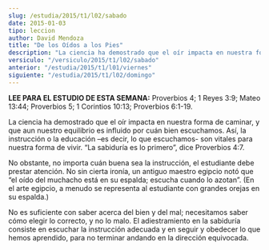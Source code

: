 ```yaml
---
slug: /estudia/2015/t1/l02/sabado
date: 2015-01-03
tipo: leccion
author: David Mendoza
title: "De los Oídos a los Pies"
description: "La ciencia ha demostrado que el oír impacta en nuestra forma de caminar, y que  aun nuestro equilibrio es influido por cuán bien escuchamos. Así, la  instrucción o la educación –es decir, lo que escuchamos- son vitales para  nuestra forma de vivir. “La sabiduría es lo primero”..."
versiculo: "/versiculo/2015/t1/l02/sabado"
anterior: "/estudia/2015/t1/l01/viernes"
siguiente: "/estudia/2015/t1/l02/domingo"
---
```


**LEE PARA EL ESTUDIO DE ESTA SEMANA:** Proverbios 4; 1 Reyes 3:9; Mateo 13:44; Proverbios 5; 1 Corintios 10:13; Proverbios 6:1-19.

La ciencia ha demostrado que el oír impacta en nuestra forma de caminar, y que aun nuestro equilibrio es influido por cuán bien escuchamos. Así, la instrucción o la educación –es decir, lo que escuchamos- son vitales para nuestra forma de vivir. “La sabiduría es lo primero”, dice Proverbios 4:7.

No obstante, no importa cuán buena sea la instrucción, el estudiante debe prestar atención. No sin cierta ironía, un antiguo maestro egipcio notó que “el oído del muchacho está en su espalda; escucha cuando lo azotan”. (En el arte egipcio, a menudo se representa al estudiante con grandes orejas en su espalda.)

No es suficiente con saber acerca del bien y del mal; necesitamos saber cómo elegir lo correcto, y no lo malo. El adiestramiento en la sabiduría consiste en escuchar la instrucción adecuada y en seguir y obedecer lo que hemos aprendido, para no terminar andando en la dirección equivocada.

